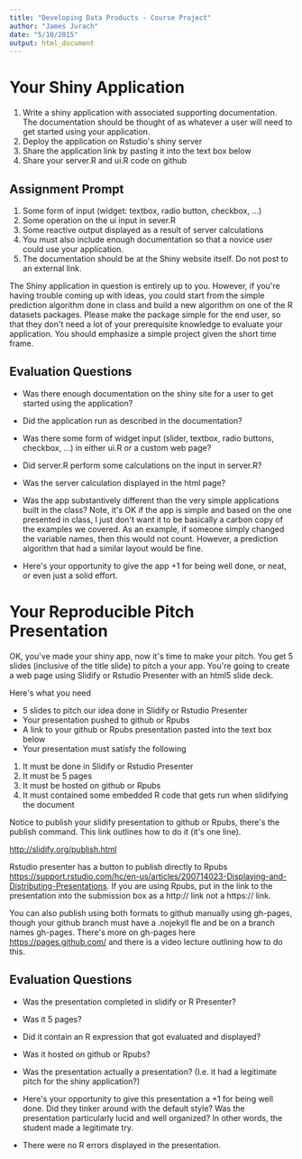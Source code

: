 ```yaml
---
title: "Developing Data Products - Course Project"
author: "James Jurach"
date: "5/10/2015"
output: html_document
---
```


# Your Shiny Application

1. Write a shiny application with associated supporting documentation. The documentation should be thought of as whatever a user will need to get started using your application.
2. Deploy the application on Rstudio's shiny server
3. Share the application link by pasting it into the text box below
4. Share your server.R and ui.R code on github

## Assignment Prompt

1. Some form of input (widget: textbox, radio button, checkbox, ...)
2. Some operation on the ui input in sever.R
3. Some reactive output displayed as a result of server calculations
4. You must also include enough documentation so that a novice user could use your application.
5. The documentation should be at the Shiny website itself. Do not post to an external link.

The Shiny application in question is entirely up to you. However, if you're having trouble coming up with ideas, you could start from the simple prediction algorithm done in class and build a new algorithm on one of the R datasets packages. Please make the package simple for the end user, so that they don't need a lot of your prerequisite knowledge to evaluate your application. You should emphasize a simple project given the short time frame.  

## Evaluation Questions

- Was there enough documentation on the shiny site for a user to get started using the application?

- Did the application run as described in the documentation?

- Was there some form of widget input (slider, textbox, radio buttons, checkbox, ...) in either ui.R or a custom web page?

- Did server.R perform some calculations on the input in server.R?

- Was the server calculation displayed in the html page?

- Was the app substantively different than the very simple applications built in the class? Note, it's OK if the app is simple and based on the one presented in class, I just don't want it to be basically a carbon copy of the examples we covered. As an example, if someone simply changed the variable names, then this would not count. However, a prediction algorithm that had a similar layout would be fine.

- Here's your opportunity to give the app +1 for being well done, or neat, or even just a solid effort.


# Your Reproducible Pitch Presentation

OK, you've made your shiny app, now it's time to make your pitch. You get 5 slides (inclusive of the title slide)  to pitch a your app. You're going to create a web page using Slidify or Rstudio Presenter with an html5 slide deck.

Here's what you need

- 5 slides to pitch our idea done in Slidify or Rstudio Presenter
- Your presentation pushed to github or Rpubs
- A link to your github or Rpubs presentation pasted into the text box below
- Your presentation must satisfy the following

1. It must be done in Slidify or Rstudio Presenter
2. It must be 5 pages
3. It must be hosted on github or Rpubs
4. It must contained some embedded R code that gets run when slidifying the document

Notice to publish your slidify presentation to github or Rpubs, there's the publish command. This link outlines how to do it (it's one line). 

http://slidify.org/publish.html

Rstudio presenter has a button to publish directly to Rpubs https://support.rstudio.com/hc/en-us/articles/200714023-Displaying-and-Distributing-Presentations. If you are using Rpubs, put in the link to the presentation into the submission box as a http:// link not a https:// link.

You can also publish using both formats to github manually using gh-pages, though your github branch must have a .nojekyll fle and be on a branch names gh-pages. There's more on gh-pages here https://pages.github.com/  and there is a video lecture outlining how to do this.


## Evaluation Questions

- Was the presentation completed in slidify or R Presenter?

- Was it 5 pages?

- Did it contain an R expression that got evaluated and displayed?

- Was it hosted on github or Rpubs?

- Was the presentation actually a presentation? (I.e. it had a legitimate pitch for the shiny application?)

- Here's your opportunity to give this presentation a +1 for being well done. Did they tinker around with the default style? Was the presentation particularly lucid and well organized? In other words, the student made a legitimate try.

- There were no R errors displayed in the presentation.
